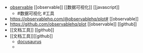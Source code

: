 - [observable](https://observablehq.com/@friendsa)  [[observable]] [[数据可视化]] [[javascript]]
	- #数据可视化 #工具
- https://observablehq.com/@observablehq/plot# [[observable]]
- https://github.com/observablehq/plot [[observable]] [[github]]
- [[文档工具]] [[github]]
- [[文档工具]][[github]]
	- [docusaurus](https://github.com/facebook/docusaurus)
	-